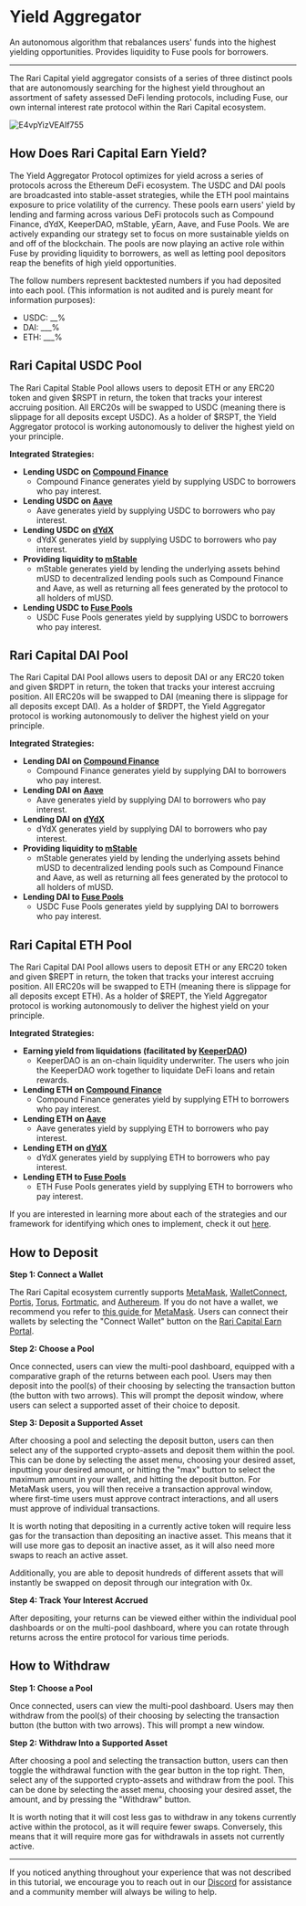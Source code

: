# Yield Aggregator

An autonomous algorithm that rebalances users' funds into the highest yielding opportunities. Provides liquidity to Fuse pools for borrowers.

------

The Rari Capital yield aggregator consists of a series of three distinct pools that are autonomously searching for the highest yield throughout an assortment of safety assessed DeFi lending protocols, including Fuse, our own internal interest rate protocol within the Rari Capital ecosystem.

![E4vpYizVEAIf755](https://user-images.githubusercontent.com/50163445/123555712-36a93300-d73c-11eb-870f-72ac74a2b87d.jpg)

## How Does Rari Capital Earn Yield?

The Yield Aggregator Protocol optimizes for yield across a series of protocols across the Ethereum DeFi ecosystem. The USDC and DAI pools are broadcasted into stable-asset strategies, while the ETH pool maintains exposure to price volatility of the currency. These pools earn users' yield by lending and farming across various DeFi protocols such as Compound Finance, dYdX, KeeperDAO, mStable, yEarn, Aave, and Fuse Pools. We are actively expanding our strategy set to focus on more sustainable yields on and off of the blockchain. The pools are now playing an active role within Fuse by providing liquidity to borrowers, as well as letting pool depositors reap the benefits of high yield opportunities.

The follow numbers represent backtested numbers if you had deposited into each pool. (This information is not audited and is purely meant for information purposes):

- USDC: __% 
- DAI: ___% 
- ETH: ___% 

## Rari Capital USDC Pool

The Rari Capital Stable Pool allows users to deposit ETH or any ERC20 token and given $RSPT in return, the token that tracks your interest accruing position. All ERC20s will be swapped to USDC (meaning there is slippage for all deposits except USDC). As a holder of $RSPT, the Yield Aggregator protocol is working autonomously to deliver the highest yield on your principle.

**Integrated Strategies:**

- **Lending USDC on [Compound Finance](https://compound.finance/)**
  - Compound Finance generates yield by supplying USDC to borrowers who pay interest. 
- **Lending USDC on [Aave](https://aave.com/)**
  - Aave generates yield by supplying USDC to borrowers who pay interest. 
- **Lending USDC on [dYdX](https://dydx.exchange/)**
  - dYdX generates yield by supplying USDC to borrowers who pay interest. 
- **Providing liquidity to [mStable](https://mstable.org/)**
  - mStable generates yield by lending the underlying assets behind mUSD to decentralized lending pools such as Compound Finance and Aave, as well as returning all fees generated by the protocol to all holders of mUSD. 
- **Lending USDC to [Fuse Pools](app.rari.capital/fuse)**
  - USDC Fuse Pools generates yield by supplying USDC to borrowers who pay interest. 

## Rari Capital DAI Pool

The Rari Capital DAI Pool allows users to deposit DAI or any ERC20 token and given $RDPT in return, the token that tracks your interest accruing position. All ERC20s will be swapped to DAI (meaning there is slippage for all deposits except DAI). As a holder of $RDPT, the Yield Aggregator protocol is working autonomously to deliver the highest yield on your principle.

**Integrated Strategies:**

- **Lending DAI on [Compound Finance](https://compound.finance/)**
  - Compound Finance generates yield by supplying DAI to borrowers who pay interest. 
- **Lending DAI on [Aave](https://aave.com/)**
  - Aave generates yield by supplying DAI to borrowers who pay interest. 
- **Lending DAI on [dYdX](https://dydx.exchange/)**
  - dYdX generates yield by supplying DAI to borrowers who pay interest. 
- **Providing liquidity to [mStable](https://mstable.org/)**
  - mStable generates yield by lending the underlying assets behind mUSD to decentralized lending pools such as Compound Finance and Aave, as well as returning all fees generated by the protocol to all holders of mUSD. 
- **Lending DAI to [Fuse Pools](app.rari.capital/fuse)**
  - USDC Fuse Pools generates yield by supplying DAI to borrowers who pay interest. 



## Rari Capital ETH Pool

The Rari Capital DAI Pool allows users to deposit ETH or any ERC20 token and given $REPT in return, the token that tracks your interest accruing position. All ERC20s will be swapped to ETH (meaning there is slippage for all deposits except ETH). As a holder of $REPT, the Yield Aggregator protocol is working autonomously to deliver the highest yield on your principle.

**Integrated Strategies:**

- **Earning yield from liquidations (facilitated by [KeeperDAO](https://app.keeperdao.com/))**
  - KeeperDAO is an on-chain liquidity underwriter. The users who join the KeeperDAO work together to liquidate DeFi loans and retain rewards. 
- **Lending ETH on [Compound Finance](https://compound.finance/)**
  - Compound Finance generates yield by supplying ETH to borrowers who pay interest. 
- **Lending ETH on [Aave](https://aave.com/)**
  - Aave generates yield by supplying ETH to borrowers who pay interest. 
- **Lending ETH on [dYdX](https://dydx.exchange/)**
  - dYdX generates yield by supplying ETH to borrowers who pay interest. 
- **Lending ETH to [Fuse Pools](app.rari.capital/fuse)**
  - ETH Fuse Pools generates yield by supplying ETH to borrowers who pay interest. 

If you are interested in learning more about each of the strategies and our framework for identifying which ones to implement, check it out [here](https://www.notion.so/Rari-Strategy-Assessment-Framework-2d1edffcf80f4750973f6e90e97b70a4).

## How to Deposit

**Step 1: Connect a Wallet**

The Rari Capital ecosystem currently supports [MetaMask](metamask.io), [WalletConnect](walletconnect.org), [Portis](portis.io), [Torus](https://tor.us/), [Fortmatic](https://fortmatic.com/), and [Authereum](https://authereum.com/). If you do not have a wallet, we recommend you refer to [this guide ](https://metamask.zendesk.com/hc/en-us/articles/360015489531-Getting-Started-With-MetaMask-Part-1)for [MetaMask](Metamask.io). Users can connect their wallets by selecting the "Connect Wallet" button on the [Rari Capital Earn Portal](https://app.rari.capital/Earn).

**Step 2: Choose a Pool**

Once connected, users can view the multi-pool dashboard, equipped with a comparative graph of the returns between each pool. Users may then deposit into the pool(s) of their choosing by selecting the transaction button (the button with two arrows). This will prompt the deposit window, where users can select a supported asset of their choice to deposit.

**Step 3: Deposit a Supported Asset**

After choosing a pool and selecting the deposit button, users can then select any of the supported crypto-assets and deposit them within the pool. This can be done by selecting the asset menu, choosing your desired asset, inputting your desired amount, or hitting the "max" button to select the maximum amount in your wallet, and hitting the deposit button. For MetaMask users, you will then receive a transaction approval window, where first-time users must approve contract interactions, and all users must approve of individual transactions.

It is worth noting that depositing in a currently active token will require less gas for the transaction than depositing an inactive asset. This means that it will use more gas to deposit an inactive asset, as it will also need more swaps to reach an active asset.

Additionally, you are able to deposit hundreds of different assets that will instantly be swapped on deposit through our integration with 0x.

**Step 4: Track Your Interest Accrued**

After depositing, your returns can be viewed either within the individual pool dashboards or on the multi-pool dashboard, where you can rotate through returns across the entire protocol for various time periods.

## How to Withdraw

**Step 1: Choose a Pool**

Once connected, users can view the multi-pool dashboard. Users may then withdraw from the pool(s) of their choosing by selecting the transaction button (the button with two arrows). This will prompt a new window.

**Step 2: Withdraw Into a Supported Asset**

After choosing a pool and selecting the transaction button, users can then toggle the withdrawal function with the gear button in the top right. Then, select any of the supported crypto-assets and withdraw from the pool. This can be done by selecting the asset menu, choosing your desired asset, the amount, and by pressing the "Withdraw" button.

It is worth noting that it will cost less gas to withdraw in any tokens currently active within the protocol, as it will require fewer swaps. Conversely, this means that it will require more gas for withdrawals in assets not currently active.

------

If you noticed anything throughout your experience that was not described in this tutorial, we encourage you to reach out in our [Discord](Discord.xjfjfjdf) for assistance and a community member will always be wiling to help.
